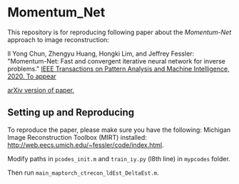 # Momentum_Net

This repository is for reproducing following paper
about the *Momentum-Net* approach to image reconstruction: 

Il Yong Chun, Zhengyu Huang, Hongki Lim, and Jeffrey Fessler:
"Momentum-Net: Fast and convergent iterative neural network for inverse problems."
[IEEE Transactions on Pattern Analysis and Machine Intelligence, 2020. To appear](https://doi.org/10.1109/TPAMI.2020.3012955)

[arXiv version of paper.](https://arxiv.org/pdf/1907.11818)


## Setting up and Reproducing

To reproduce the paper, please make sure you have the following:
Michigan Image Reconstruction Toolbox (MIRT) installed:
http://web.eecs.umich.edu/~fessler/code/index.html.  

Modify paths in `pcodes_init.m` and `train_iy.py` (l8th line) in `mypcodes` folder.

Then run `main_maptorch_ctrecon_ldEst_DeltaEst.m`.
